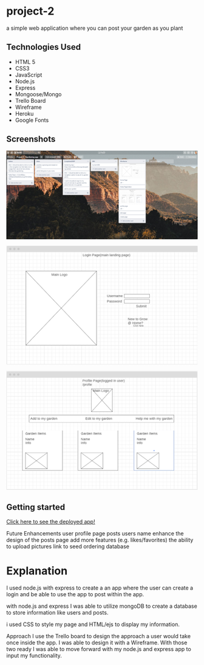 # project-2
a simple web application where you can post your garden as you plant

## Technologies Used
- HTML 5
- CSS3
- JavaScript
- Node.js
- Express
- Mongoose/Mongo
- Trello Board
- Wireframe
- Heroku
- Google Fonts

## Screenshots

![Trello](public/images/Trello.png)

![Wireframe](public/images/wireframe-main.png)

![Wireframe](public/images/wireframe-profile.png)

## Getting started

<a href="https://my-gardening-app.herokuapp.com/">Click here to see the deployed app!</a>

Future Enhancements
user profile page
posts users name
enhance the design of the posts page
add more features (e.g. likes/favorites)
the ability to upload pictures
link to seed ordering database

# Explanation
I used node.js with express to create a an app where the user can create a login and be able to use the app to post within the app.

with node.js and express I was able to utilize mongoDB to create a database to store information like users and posts.

i used CSS to style my page and HTML/ejs to display my information.

Approach
I use the Trello board to design the approach a user would take once inside the app. I was able to design it with a Wireframe. With those two ready I was able to move forward with my node.js and express app to input my functionality.